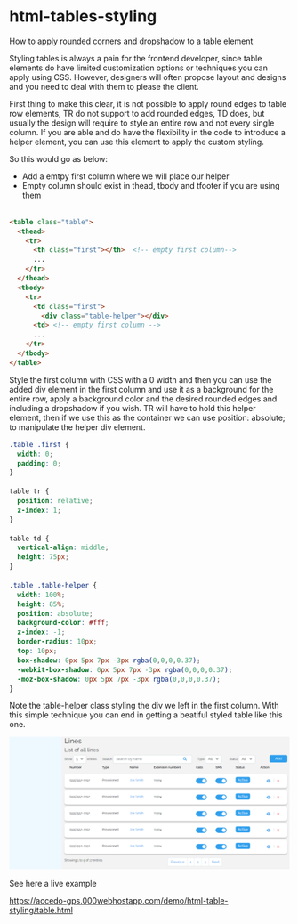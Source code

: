 # html-tables-styling
How to apply rounded corners and dropshadow to a table element

Styling tables is always a pain for the frontend developer, since table elements do have limited customization options or techniques you can apply using CSS. However, designers will often propose layout and designs and you need to deal with them to please the client.

First thing to make this clear, it is not possible to apply round edges to table row elements, TR do not support to add rounded edges, TD does, but usually the design will require to style an entire row and not every single column. If you are able and do have the flexibility in the code to introduce a helper element, you can use this element to apply the custom styling.

So this would go as below:

* Add a emtpy first column where we will place our helper
* Empty column should exist in thead, tbody and tfooter if you are using them

```html

<table class="table">
  <thead>
    <tr>
      <th class="first"></th>  <!-- empty first column-->
      ...
    </tr>
  </thead>
  <tbody>
    <tr>
      <td class="first">
        <div class="table-helper"></div>
      <td> <!-- empty first column -->
      ...
    </tr>
  </tbody>
</table>

```

Style the first column with CSS with a 0 width and then you can use the added div element in the first column and use it as a background for the entire row, apply a background color and the desired rounded edges and including a dropshadow if you wish. TR will have to hold this helper element, then if we use this as the container we can use position: absolute; to manipulate the helper div element.

```css
.table .first {
  width: 0;
  padding: 0;
}

table tr {
  position: relative;
  z-index: 1;
}

table td {  
  vertical-align: middle;
  height: 75px;
}

.table .table-helper {
  width: 100%;
  height: 85%;
  position: absolute;
  background-color: #fff;
  z-index: -1;
  border-radius: 10px;
  top: 10px;
  box-shadow: 0px 5px 7px -3px rgba(0,0,0,0.37);
  -webkit-box-shadow: 0px 5px 7px -3px rgba(0,0,0,0.37);
  -moz-box-shadow: 0px 5px 7px -3px rgba(0,0,0,0.37);
}

```
Note the table-helper class styling the div we left in the first column. With this simple technique you can end in getting a beatiful styled table like this one.

<img src="img/table.png" />

See here a live example

https://accedo-gps.000webhostapp.com/demo/html-table-styling/table.html
